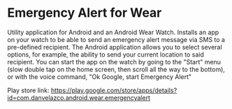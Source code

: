Emergency Alert for Wear
=======================

Utility application for Android and an Android Wear Watch. Installs an app on your watch to be able to send an emergency alert message via SMS to a pre-defined recipient. The Android application allows you to select several options, for example, the ability to send your current location to said recipient.
You can start the app on the watch by going to the "Start" menu (slow double tap on the home screen, then scroll all the way to the bottom), or with the voice command, "Ok Google, start Emergency Alert"

Play store link: https://play.google.com/store/apps/details?id=com.danvelazco.android.wear.emergencyalert

